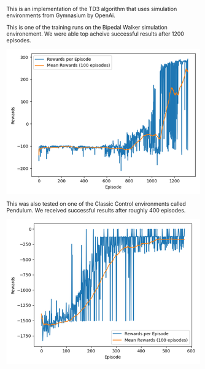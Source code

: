This is an implementation of the TD3 algorithm that uses simulation environments from Gymnasium by OpenAi.

This is one of the training runs on the Bipedal Walker simulation environement. We were able top acheive successful results after 1200 episodes.

![image](https://github.com/JohnBrann/TD3/blob/main/runs/bipedalwalker.png)

This was also tested on one of the Classic Control environments called Pendulum. We received successful results after roughly 400 episodes.

![image](https://github.com/JohnBrann/TD3/blob/main/runs/pendulum.png)

